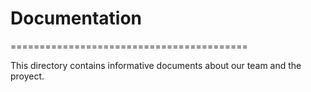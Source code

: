 # Documentation
=========================================

This directory contains informative documents about our team and the proyect.